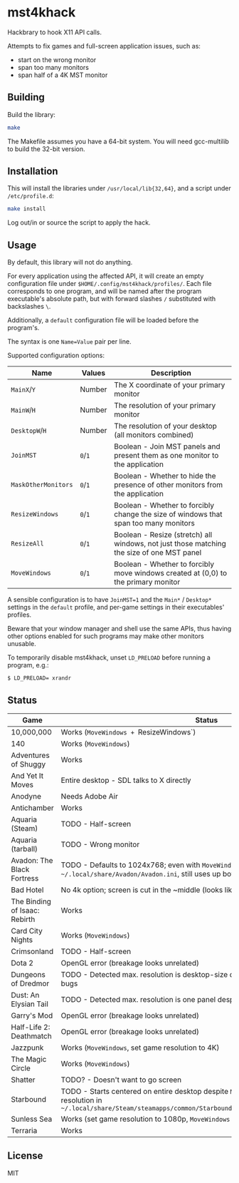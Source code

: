 # mst4khack
Hackbrary to hook X11 API calls.

Attempts to fix games and full-screen application issues, such as:
- start on the wrong monitor
- span too many monitors
- span half of a 4K MST monitor

## Building
Build the library:
```bash
make
```

The Makefile assumes you have a 64-bit system. You will need gcc-multilib to build the 32-bit version.

## Installation
This will install the libraries under `/usr/local/lib{32,64}`, and a script under `/etc/profile.d`:
```bash
make install
```

Log out/in or source the script to apply the hack.

## Usage
By default, this library will not do anything.

For every application using the affected API, it will create an empty configuration file
under `$HOME/.config/mst4khack/profiles/`. Each file corresponds to one program, and will be named
after the program executable's absolute path, but with forward slashes `/` substituted with backslashes `\`.

Additionally, a `default` configuration file will be loaded before the program's.

The syntax is one `Name=Value` pair per line.

Supported configuration options:

Name                  | Values  | Description
--------------------- | ------- | ---------------------------------
`MainX`/`Y`           | Number  | The X coordinate of your primary monitor
`MainW`/`H`           | Number  | The resolution of your primary monitor
`DesktopW`/`H`        | Number  | The resolution of your desktop (all monitors combined)
`JoinMST`             | `0`/`1` | Boolean - Join MST panels and present them as one monitor to the application
`MaskOtherMonitors`   | `0`/`1` | Boolean - Whether to hide the presence of other monitors from the application
`ResizeWindows`       | `0`/`1` | Boolean - Whether to forcibly change the size of windows that span too many monitors
`ResizeAll`           | `0`/`1` | Boolean - Resize (stretch) all windows, not just those matching the size of one MST panel
`MoveWindows`         | `0`/`1` | Boolean - Whether to forcibly move windows created at (0,0) to the primary monitor

A sensible configuration is to have `JoinMST=1` and the `Main*` / `Desktop*` settings in the `default` profile,
and per-game settings in their executables' profiles.

Beware that your window manager and shell use the same APIs,
thus having other options enabled for such programs may make other monitors unusable.

To temporarily disable mst4khack, unset `LD_PRELOAD` before running a program, e.g.:
```
$ LD_PRELOAD= xrandr
```

## Status
Game                            | Status
------------------------------- | -----------------------------------------------
10,000,000                      | Works (`MoveWindows + `ResizeWindows`)
140                             | Works (`MoveWindows`)
Adventures of Shuggy            | Works
And Yet It Moves                | Entire desktop - SDL talks to X directly
Anodyne                         | Needs Adobe Air
Antichamber                     | Works
Aquaria (Steam)                 | TODO - Half-screen
Aquaria (tarball)               | TODO - Wrong monitor
Avadon: The Black Fortress      | TODO - Defaults to 1024x768; even with `MoveWindows` and after editing `~/.local/share/Avadon/Avadon.ini`, still uses up both screens
Bad Hotel                       | No 4k option; screen is cut in the ~middle (looks like game bug)
The Binding of Isaac: Rebirth   | Works
Card City Nights                | Works (`MoveWindows`)
Crimsonland                     | TODO - Half-screen
Dota 2                          | OpenGL error (breakage looks unrelated)
Dungeons of Dredmor             | TODO - Detected max. resolution is desktop-size despite `ResizeWindows`, weird mouse bugs
Dust: An Elysian Tail           | TODO - Detected max. resolution is one panel despite `ResizeWindows`
Garry's Mod                     | OpenGL error (breakage looks unrelated)
Half-Life 2: Deathmatch         | OpenGL error (breakage looks unrelated)
Jazzpunk                        | Works (`MoveWindows`, set game resolution to 4K)
The Magic Circle                | Works (`MoveWindows`)
Shatter                         | TODO? - Doesn't want to go screen
Starbound                       | TODO - Starts centered on entire desktop despite `MoveWindows` and setting 4K resolution in `~/.local/share/Steam/steamapps/common/Starbound/giraffe_storage/starbound.config`
Sunless Sea                     | Works (set game resolution to 1080p, `MoveWindows` + `ResizeWindows` + `ResizeAll`)
Terraria                        | Works

## License
MIT
